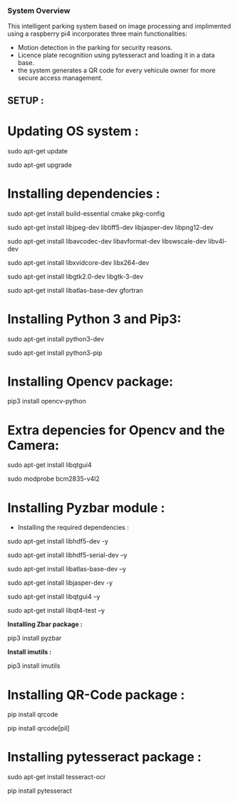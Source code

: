 ### System Overview

This intelligent parking system based on image processing and implimented using a raspberry pi4 incorporates three main functionalities:
- Motion detection in the parking for security reasons.
- Licence plate recognition using pytesseract and loading it in a data base.
- the system generates a QR code for every vehicule owner for more secure access management.

## SETUP :

# Updating OS system :

 sudo apt-get update

 sudo apt-get upgrade

# Installing dependencies :

 sudo apt-get install build-essential cmake pkg-config

 sudo apt-get install libjpeg-dev libtiff5-dev libjasper-dev libpng12-dev

 sudo apt-get install libavcodec-dev libavformat-dev libswscale-dev libv4l-dev

 sudo apt-get install libxvidcore-dev libx264-dev

 sudo apt-get install libgtk2.0-dev libgtk-3-dev

 sudo apt-get install libatlas-base-dev gfortran

# Installing Python 3 and Pip3:

 sudo apt-get install python3-dev

 sudo apt-get install python3-pip

# Installing Opencv package:

 pip3 install opencv-python

# Extra depencies for Opencv and the Camera:

 sudo apt-get install libqtgui4

 sudo modprobe bcm2835-v4l2

# Installing Pyzbar module : 

- Installing the required dependencies :

 sudo apt-get install libhdf5-dev -y 

 sudo apt-get install libhdf5-serial-dev –y 

 sudo apt-get install libatlas-base-dev –y 

 sudo apt-get install libjasper-dev -y 

 sudo apt-get install libqtgui4 –y

 sudo apt-get install libqt4-test –y
 
 **Installing Zbar package :** 

 pip3 install pyzbar

 **Install imutils :**

 pip3 install imutils

# Installing QR-Code package : 

pip install qrcode

pip install qrcode[pil]

# Installing pytesseract package : 

sudo apt-get install tesseract-ocr

pip install pytesseract























